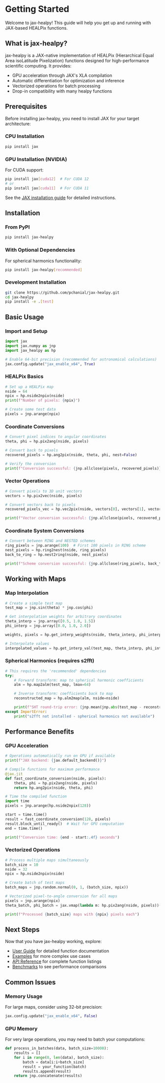 # Getting Started

Welcome to jax-healpy! This guide will help you get up and running with JAX-based HEALPix functions.

## What is jax-healpy?

jax-healpy is a JAX-native implementation of HEALPix (Hierarchical Equal Area isoLatitude Pixelization) functions designed for high-performance scientific computing. It provides:

- GPU acceleration through JAX's XLA compilation
- Automatic differentiation for optimization and inference
- Vectorized operations for batch processing
- Drop-in compatibility with many healpy functions

## Prerequisites

Before installing jax-healpy, you need to install JAX for your target architecture:

### CPU Installation

```bash
pip install jax
```

### GPU Installation (NVIDIA)

For CUDA support:

```bash
pip install jax[cuda12]  # For CUDA 12
# or
pip install jax[cuda11]  # For CUDA 11
```

See the [JAX installation guide](https://jax.readthedocs.io/en/latest/installation.html) for detailed instructions.

## Installation

### From PyPI

```bash
pip install jax-healpy
```

### With Optional Dependencies

For spherical harmonics functionality:

```bash
pip install jax-healpy[recommended]
```

### Development Installation

```bash
git clone https://github.com/pchanial/jax-healpy.git
cd jax-healpy
pip install -e .[test]
```

## Basic Usage

### Import and Setup

```python
import jax
import jax.numpy as jnp
import jax_healpy as hp

# Enable 64-bit precision (recommended for astronomical calculations)
jax.config.update("jax_enable_x64", True)
```

### HEALPix Basics

```python
# Set up a HEALPix map
nside = 64
npix = hp.nside2npix(nside)
print(f"Number of pixels: {npix}")

# Create some test data
pixels = jnp.arange(npix)
```

### Coordinate Conversions

```python
# Convert pixel indices to angular coordinates
theta, phi = hp.pix2ang(nside, pixels)

# Convert back to pixels
recovered_pixels = hp.ang2pix(nside, theta, phi, nest=False)

# Verify the conversion
print(f"Conversion successful: {jnp.allclose(pixels, recovered_pixels)}")
```

### Vector Operations

```python
# Convert pixels to 3D unit vectors
vectors = hp.pix2vec(nside, pixels)

# Convert vectors back to pixels
recovered_pixels_vec = hp.vec2pix(nside, vectors[0], vectors[1], vectors[2])

print(f"Vector conversion successful: {jnp.allclose(pixels, recovered_pixels_vec)}")
```

### Coordinate System Conversions

```python
# Convert between RING and NESTED schemes
ring_pixels = jnp.arange(100)  # First 100 pixels in RING scheme
nest_pixels = hp.ring2nest(nside, ring_pixels)
back_to_ring = hp.nest2ring(nside, nest_pixels)

print(f"Scheme conversion successful: {jnp.allclose(ring_pixels, back_to_ring)}")
```

## Working with Maps

### Map Interpolation

```python
# Create a simple test map
test_map = jnp.sin(theta) * jnp.cos(phi)

# Get interpolation weights for arbitrary coordinates
theta_interp = jnp.array([0.5, 1.0, 1.5])
phi_interp = jnp.array([0.0, 1.0, 2.0])

weights, pixels = hp.get_interp_weights(nside, theta_interp, phi_interp)

# Interpolate values
interpolated_values = hp.get_interp_val(test_map, theta_interp, phi_interp, nside)
```

### Spherical Harmonics (requires s2fft)

```python
# This requires the 'recommended' dependencies
try:
    # Forward transform: map to spherical harmonic coefficients
    alm = hp.map2alm(test_map, lmax=64)

    # Inverse transform: coefficients back to map
    reconstructed_map = hp.alm2map(alm, nside=nside)

    print(f"SHT round-trip error: {jnp.mean(jnp.abs(test_map - reconstructed_map))}")
except ImportError:
    print("s2fft not installed - spherical harmonics not available")
```

## Performance Benefits

### GPU Acceleration

```python
# Operations automatically run on GPU if available
print(f"JAX backend: {jax.default_backend()}")

# Compile functions for maximum performance
@jax.jit
def fast_coordinate_conversion(nside, pixels):
    theta, phi = hp.pix2ang(nside, pixels)
    return hp.ang2pix(nside, theta, phi)

# Time the compiled function
import time
pixels = jnp.arange(hp.nside2npix(128))

start = time.time()
result = fast_coordinate_conversion(128, pixels)
result.block_until_ready()  # Wait for GPU computation
end = time.time()

print(f"Conversion time: {end - start:.4f} seconds")
```

### Vectorized Operations

```python
# Process multiple maps simultaneously
batch_size = 10
nside = 32
npix = hp.nside2npix(nside)

# Create batch of test maps
batch_maps = jnp.random.normal(0, 1, (batch_size, npix))

# Vectorized pixel-to-angle conversion for all maps
pixels = jnp.arange(npix)
theta_batch, phi_batch = jax.vmap(lambda m: hp.pix2ang(nside, pixels))(batch_maps)

print(f"Processed {batch_size} maps with {npix} pixels each")
```

## Next Steps

Now that you have jax-healpy working, explore:

- [User Guide](user_guide/pixelization.md) for detailed function documentation
- [Examples](examples/basic_usage.md) for more complex use cases
- [API Reference](api/pixelfunc.md) for complete function listings
- [Benchmarks](examples/benchmarks.md) to see performance comparisons

## Common Issues

### Memory Usage

For large maps, consider using 32-bit precision:

```python
jax.config.update("jax_enable_x64", False)
```

### GPU Memory

For very large operations, you may need to batch your computations:

```python
def process_in_batches(data, batch_size=10000):
    results = []
    for i in range(0, len(data), batch_size):
        batch = data[i:i+batch_size]
        result = your_function(batch)
        results.append(result)
    return jnp.concatenate(results)
```
